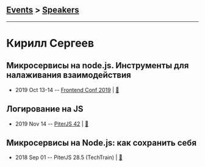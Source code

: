## [Events](../README.md) > [Speakers](../speakers.md)
---

# Кирилл Сергеев

## Микросервисы на node.js. Инструменты для налаживания взаимодействия
- 2019 Oct 13-14 -- [Frontend Conf 2019](https://www.youtube.com/watch?v=nNKe3KBwNok)  | [:notebook:](https://drive.google.com/file/d/1HeK4hZxhwaa4PA_G8Xv-noac6P3-px8k)  
## Логирование на JS
- 2019 Nov 14 -- [PiterJS 42](https://www.youtube.com/watch?v=HpQfpLaIK2E)  | [:notebook:](https://github.com/piterjs/slides/blob/master/meetup%3D42/speech%3Djs-logging.pdf)  
## Микросервисы на Node.js: как сохранить себя
- 2018 Sep 01 -- PiterJS 28.5 (TechTrain)  | [:notebook:](https://downloads.ctfassets.net/oxjq45e8ilak/2DWWeik3qMcYKqosM0kS6y/e0060cbb81188d8711f8c49a1032b94a/Kirill_Sergeev_Mikroservisi_na_Nodejs_kak_sohranit_sebya.pdf)  
